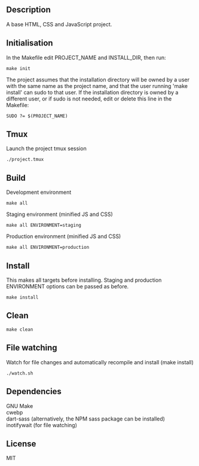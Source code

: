 ## Description

A base HTML, CSS and JavaScript project.

## Initialisation

In the Makefile edit PROJECT_NAME and INSTALL_DIR, then run:

    make init

The project assumes that the installation directory will be owned by a user with the same name as the project name, and that the user running 'make install' can sudo to that user. If the installation directory is owned by a different user, or if sudo is not needed, edit or delete this line in the Makefile:

    SUDO ?= $(PROJECT_NAME)

## Tmux

Launch the project tmux session

    ./project.tmux

## Build

Development environment

    make all

Staging environment (minified JS and CSS)

    make all ENVIRONMENT=staging

Production environment (minified JS and CSS)

    make all ENVIRONMENT=production

## Install

This makes all targets before installing. Staging and production ENVIRONMENT options can be passed as before.

    make install

## Clean

    make clean 

## File watching

Watch for file changes and automatically recompile and install (make install)

    ./watch.sh

## Dependencies

GNU Make\
cwebp\
dart-sass (alternatively, the NPM sass package can be installed)\
inotifywait (for file watching)

## License

MIT
